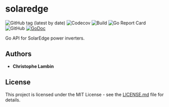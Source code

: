 # solaredge
![GitHub tag (latest by date)](https://img.shields.io/github/v/tag/clambin/solaredge?color=green&label=Release&style=plastic)
![Codecov](https://img.shields.io/codecov/c/gh/clambin/solaredge?style=plastic)
![Build](https://github.com/clambin/solaredge/workflows/Test/badge.svg)
![Go Report Card](https://goreportcard.com/badge/github.com/clambin/solaredge)
![GitHub](https://img.shields.io/github/license/clambin/solaredge?style=plastic)
[![GoDoc](https://pkg.go.dev/badge/github.com/clambin/solaredge?utm_source=godoc)](http://pkg.go.dev/github.com/clambin/solaredge)

Go API for SolarEdge power inverters.

## Authors

* **Christophe Lambin**

## License

This project is licensed under the MIT License - see the [LICENSE.md](LICENSE.md) file for details.
